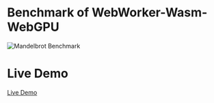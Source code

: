 # Benchmark of WebWorker-Wasm-WebGPU

![Mandelbrot Benchmark](https://kubohiroya.github.io/benchmark-webworker-wasm-webgpu/screenshot.png)

# Live Demo
[Live Demo](https://kubohiroya.github.io/benchmark-webworker-wasm-webgpu/)
